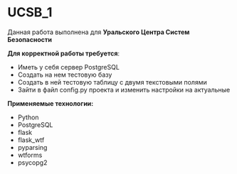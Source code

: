 # UCSB_1
Данная работа выполнена для **Уральского Центра Систем Безопасности**

**Для корректной работы требуется**:
* Иметь у себя сервер PostgreSQL
* Создать на нем тестовую базу
* Создать в ней тестовую таблицу с двумя текстовыми полями
* Зайти в файл config.py проекта и изменить настройки на актуальные

**Применяемые технологии:**
* Python
* PostgreSQL
* flask
* flask_wtf
* pyparsing
* wtforms
* psycopg2
